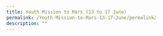 ```yaml
---
title: Youth Mission to Mars (13 to 17 June)
permalink: /Youth-Mission-to-Mars-13-17-June/permalink/
description: ""
---
```

